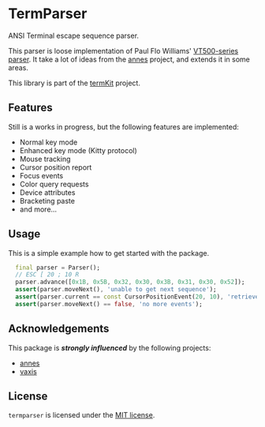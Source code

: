 # TermParser

ANSI Terminal escape sequence parser.

This parser is loose implementation of Paul Flo Williams' [VT500-series parser](https://vt100.net/emu/dec_ansi_parser).
It take a lot of ideas from the [annes](https://github.com/qwandor/anes-rs) project, and
extends it in some areas.

This library is part of the [termKit](https://github.com/kascote/termkit)
project.

## Features

Still is a works in progress, but the following features are implemented:

- Normal key mode
- Enhanced key mode (Kitty protocol)
- Mouse tracking
- Cursor position report
- Focus events
- Color query requests
- Device attributes
- Bracketing paste
- and more...

## Usage

This is a simple example how to get started with the package.

```dart
  final parser = Parser();
  // ESC [ 20 ; 10 R
  parser.advance([0x1B, 0x5B, 0x32, 0x30, 0x3B, 0x31, 0x30, 0x52]);
  assert(parser.moveNext(), 'unable to get next sequence');
  assert(parser.current == const CursorPositionEvent(20, 10), 'retrieve event');
  assert(parser.moveNext() == false, 'no more events');
```

## Acknowledgements

This package is _**strongly influenced**_ by the following projects:

- [annes](https://github.com/qwandor/anes-rs)
- [vaxis](https://git.sr.ht/~rockorager/vaxis)

## License

`termparser` is licensed under the [MIT license](LICENSE).
